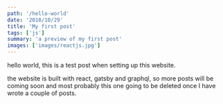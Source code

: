 ```yaml
---
path: '/hello-world'
date: '2018/10/29'
title: 'My first post'
tags: ['js']
summary: 'a preview of my first post'
images: ['images/reactjs.jpg']
---
```


hello world,
this is a test post when setting up this website.

the website is built with react, gatsby and graphql, so more posts will be coming soon and most probably this one going to be deleted once I have wrote a couple of posts.
